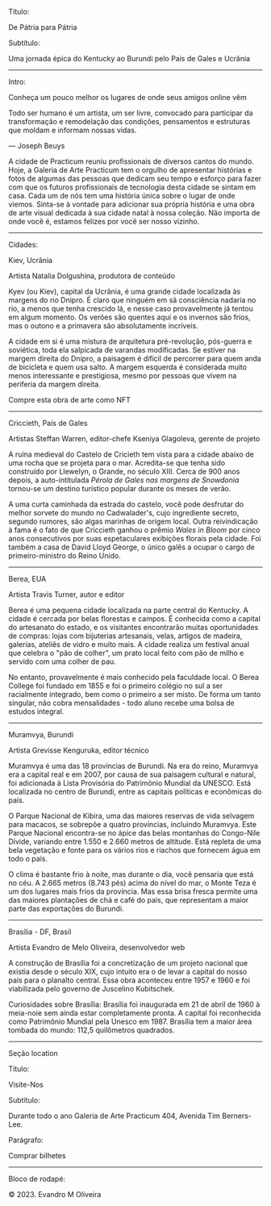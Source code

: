 Título:

De Pátria para Pátria

Subtítulo:

Uma jornada épica do Kentucky ao Burundi pelo País de Gales e Ucrânia

---

Intro:

Conheça um pouco melhor os lugares de onde seus amigos online vêm

Todo ser humano é um artista, um ser livre, convocado para participar da transformação e remodelação das condições, pensamentos e estruturas que moldam e informam nossas vidas.

— Joseph Beuys

A cidade de Practicum reuniu profissionais de diversos cantos do mundo. Hoje, a Galeria de Arte Practicum tem o orgulho de apresentar histórias e fotos de algumas das pessoas que dedicam seu tempo e esforço para fazer com que os futuros profissionais de tecnologia desta cidade se sintam em casa. Cada um de nós tem uma história única sobre o lugar de onde viemos. Sinta-se à vontade para adicionar sua própria história e uma obra de arte visual dedicada à sua cidade natal à nossa coleção. Não importa de onde você é, estamos felizes por você ser nosso vizinho.

---

Cidades:

Kiev, Ucrânia

Artista
Natalia Dolgushina, produtora de conteúdo

Kyev (ou Kiev), capital da Ucrânia, é uma grande cidade localizada às margens do rio Dnipro. É claro que ninguém em sã consciência nadaria no rio, a menos que tenha crescido lá, e nesse caso provavelmente já tentou em algum momento. Os verões são quentes aqui e os invernos são frios, mas o outono e a primavera são absolutamente incríveis.

A cidade em si é uma mistura de arquitetura pré-revolução, pós-guerra e soviética, toda ela salpicada de varandas modificadas. Se estiver na margem direita do Dnipro, a paisagem é difícil de percorrer para quem anda de bicicleta e quem usa salto. A margem esquerda é considerada muito menos interessante e prestigiosa, mesmo por pessoas que vivem na periferia da margem direita.

Compre esta obra de arte como NFT

---

Criccieth, País de Gales

Artistas
Steffan Warren, editor-chefe
Kseniya Glagoleva, gerente de projeto

A ruína medieval do Castelo de Cricieth tem vista para a cidade abaixo de uma rocha que se projeta para o mar. Acredita-se que tenha sido construído por Llewelyn, o Grande, no século XIII. Cerca de 900 anos depois, a auto-intitulada *Pérola de Gales nas margens de Snowdonia* tornou-se um destino turístico popular durante os meses de verão.

A uma curta caminhada da estrada do castelo, você pode desfrutar do melhor sorvete do mundo no Cadwalader's, cujo ingrediente secreto, segundo rumores, são algas marinhas de origem local. Outra reivindicação à fama é o fato de que Criccieth ganhou o prêmio *Wales in Bloom* por cinco anos consecutivos por suas espetaculares exibições florais pela cidade. Foi também a casa de David Lloyd George, o único galês a ocupar o cargo de primeiro-ministro do Reino Unido.

---

Berea, EUA

Artista
Travis Turner, autor e editor

Berea é uma pequena cidade localizada na parte central do Kentucky. A cidade é cercada por belas florestas e campos. É conhecida como a capital do artesanato do estado, e os visitantes encontrarão muitas oportunidades de compras: lojas com bijuterias artesanais, velas, artigos de madeira, galerias, ateliês de vidro e muito mais. A cidade realiza um festival anual que celebra o "pão de colher", um prato local feito com pão de milho e servido com uma colher de pau.

No entanto, provavelmente é mais conhecido pela faculdade local. O Berea College foi fundado em 1855 e foi o primeiro colégio no sul a ser racialmente integrado, bem como o primeiro a ser misto. De forma um tanto singular, não cobra mensalidades - todo aluno recebe uma bolsa de estudos integral.

---

Muramvya, Burundi

Artista
Grevisse Kenguruka, editor técnico

Muramvya é uma das 18 províncias de Burundi. Na era do reino, Muramvya era a capital real e em 2007, por causa de sua paisagem cultural e natural, foi adicionada à Lista Provisória do Patrimônio Mundial da UNESCO. Está localizada no centro de Burundi, entre as capitais políticas e econômicas do país.

O Parque Nacional de Kibira, uma das maiores reservas de vida selvagem para macacos, se sobrepõe a quatro províncias, incluindo Muramvya. Este Parque Nacional encontra-se no ápice das belas montanhas do Congo-Nile Divide, variando entre 1.550 e 2.660 metros de altitude. Está repleta de uma bela vegetação e fonte para os vários rios e riachos que fornecem água em todo o país.

O clima é bastante frio à noite, mas durante o dia, você pensaria que está no céu. A 2.665 metros (8.743 pés) acima do nível do mar, o Monte Teza é um dos lugares mais frios da província. Mas essa brisa fresca permite uma das maiores plantações de chá e café do país, que representam a maior parte das exportações do Burundi.

---

Brasília - DF, Brasil

Artista
Evandro de Melo Oliveira, desenvolvedor web

A construção de Brasília foi a concretização de um projeto nacional que existia desde o século XIX, cujo intuito era o de levar a capital do nosso país para o planalto central. Essa obra aconteceu entre 1957 e 1960 e foi viabilizada pelo governo de Juscelino Kubitschek.

Curiosidades sobre Brasília: Brasília foi inaugurada em 21 de abril de 1960 à meia-noie sem ainda estar completamente pronta. A capital foi reconhecida como Patrimônio Mundial pela Unesco em 1987. Brasília tem a maior área tombada do mundo: 112,5 quilômetros quadrados.

---

Seção location

Título:

Visite-Nos

Subtítulo:

Durante todo o ano
Galeria de Arte Practicum
404, Avenida Tim Berners-Lee.

Parágrafo:

Comprar bilhetes

---

Bloco de rodapé:

© 2023. Evandro M Oliveira
